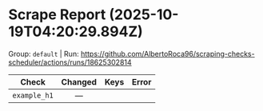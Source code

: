 # Scrape Report (2025-10-19T04:20:29.894Z)

Group: `default`  |  Run: https://github.com/AlbertoRoca96/scraping-checks-scheduler/actions/runs/18625302814

| Check | Changed | Keys | Error |
|---|:---:|:--|:--|
| `example_h1` | — |  |  |

